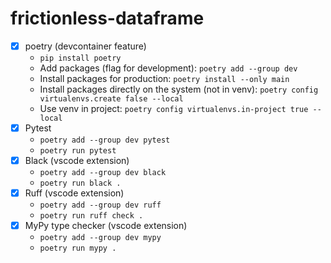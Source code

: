 # frictionless-dataframe

- [x] poetry (devcontainer feature)
  - `pip install poetry`
  - Add packages (flag for development): `poetry add --group dev`
  - Install packages for production: `poetry install --only main`
  - Install packages directly on the system (not in venv): `poetry config virtualenvs.create false --local`
  - Use venv in project: `poetry config virtualenvs.in-project true --local`
- [x] Pytest
  - `poetry add --group dev pytest`
  - `poetry run pytest`
- [x] Black (vscode extension)
  - `poetry add --group dev black`
  - `poetry run black .`
- [x] Ruff (vscode extension)
  - `poetry add --group dev ruff`
  - `poetry run ruff check .`
- [x] MyPy type checker (vscode extension)
  - `poetry add --group dev mypy`
  - `poetry run mypy .`
